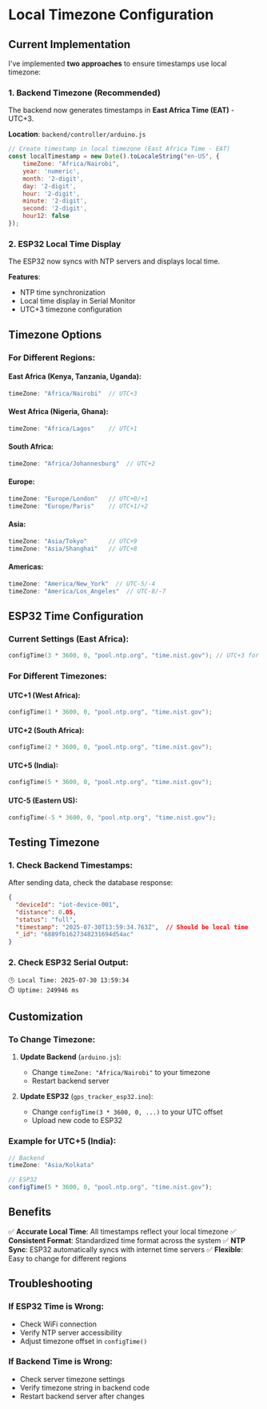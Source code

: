 # Local Timezone Configuration

## Current Implementation

I've implemented **two approaches** to ensure timestamps use local timezone:

### 1. Backend Timezone (Recommended)
The backend now generates timestamps in **East Africa Time (EAT)** - UTC+3.

**Location**: `backend/controller/arduino.js`
```javascript
// Create timestamp in local timezone (East Africa Time - EAT)
const localTimestamp = new Date().toLocaleString("en-US", {
    timeZone: "Africa/Nairobi",
    year: 'numeric',
    month: '2-digit',
    day: '2-digit',
    hour: '2-digit',
    minute: '2-digit',
    second: '2-digit',
    hour12: false
});
```

### 2. ESP32 Local Time Display
The ESP32 now syncs with NTP servers and displays local time.

**Features**:
- NTP time synchronization
- Local time display in Serial Monitor
- UTC+3 timezone configuration

## Timezone Options

### For Different Regions:

#### East Africa (Kenya, Tanzania, Uganda):
```javascript
timeZone: "Africa/Nairobi"  // UTC+3
```

#### West Africa (Nigeria, Ghana):
```javascript
timeZone: "Africa/Lagos"    // UTC+1
```

#### South Africa:
```javascript
timeZone: "Africa/Johannesburg"  // UTC+2
```

#### Europe:
```javascript
timeZone: "Europe/London"   // UTC+0/+1
timeZone: "Europe/Paris"    // UTC+1/+2
```

#### Asia:
```javascript
timeZone: "Asia/Tokyo"      // UTC+9
timeZone: "Asia/Shanghai"   // UTC+8
```

#### Americas:
```javascript
timeZone: "America/New_York"  // UTC-5/-4
timeZone: "America/Los_Angeles"  // UTC-8/-7
```

## ESP32 Time Configuration

### Current Settings (East Africa):
```cpp
configTime(3 * 3600, 0, "pool.ntp.org", "time.nist.gov"); // UTC+3 for EAT
```

### For Different Timezones:

#### UTC+1 (West Africa):
```cpp
configTime(1 * 3600, 0, "pool.ntp.org", "time.nist.gov");
```

#### UTC+2 (South Africa):
```cpp
configTime(2 * 3600, 0, "pool.ntp.org", "time.nist.gov");
```

#### UTC+5 (India):
```cpp
configTime(5 * 3600, 0, "pool.ntp.org", "time.nist.gov");
```

#### UTC-5 (Eastern US):
```cpp
configTime(-5 * 3600, 0, "pool.ntp.org", "time.nist.gov");
```

## Testing Timezone

### 1. Check Backend Timestamps:
After sending data, check the database response:
```json
{
  "deviceId": "iot-device-001",
  "distance": 0.05,
  "status": "full",
  "timestamp": "2025-07-30T13:59:34.763Z",  // Should be local time
  "_id": "6889fb1627348231694d54ac"
}
```

### 2. Check ESP32 Serial Output:
```
🕒 Local Time: 2025-07-30 13:59:34
⏱️ Uptime: 249946 ms
```

## Customization

### To Change Timezone:

1. **Update Backend** (`arduino.js`):
   - Change `timeZone: "Africa/Nairobi"` to your timezone
   - Restart backend server

2. **Update ESP32** (`gps_tracker_esp32.ino`):
   - Change `configTime(3 * 3600, 0, ...)` to your UTC offset
   - Upload new code to ESP32

### Example for UTC+5 (India):
```javascript
// Backend
timeZone: "Asia/Kolkata"

// ESP32
configTime(5 * 3600, 0, "pool.ntp.org", "time.nist.gov");
```

## Benefits

✅ **Accurate Local Time**: All timestamps reflect your local timezone
✅ **Consistent Format**: Standardized time format across the system
✅ **NTP Sync**: ESP32 automatically syncs with internet time servers
✅ **Flexible**: Easy to change for different regions

## Troubleshooting

### If ESP32 Time is Wrong:
- Check WiFi connection
- Verify NTP server accessibility
- Adjust timezone offset in `configTime()`

### If Backend Time is Wrong:
- Check server timezone settings
- Verify timezone string in backend code
- Restart backend server after changes 